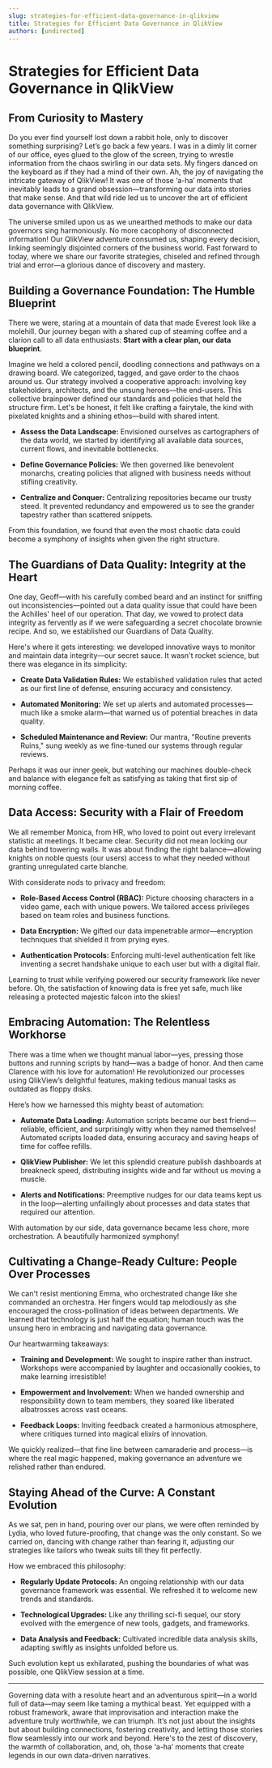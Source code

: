 ```yaml
---
slug: strategies-for-efficient-data-governance-in-qlikview
title: Strategies for Efficient Data Governance in QlikView
authors: [undirected]
---
```



# Strategies for Efficient Data Governance in QlikView

## From Curiosity to Mastery

Do you ever find yourself lost down a rabbit hole, only to discover something surprising? Let’s go back a few years. I was in a dimly lit corner of our office, eyes glued to the glow of the screen, trying to wrestle information from the chaos swirling in our data sets. My fingers danced on the keyboard as if they had a mind of their own. Ah, the joy of navigating the intricate gateway of QlikView! It was one of those ‘a-ha’ moments that inevitably leads to a grand obsession—transforming our data into stories that make sense. And that wild ride led us to uncover the art of efficient data governance with QlikView.

The universe smiled upon us as we unearthed methods to make our data governors sing harmoniously. No more cacophony of disconnected information! Our QlikView adventure consumed us, shaping every decision, linking seemingly disjointed corners of the business world. Fast forward to today, where we share our favorite strategies, chiseled and refined through trial and error—a glorious dance of discovery and mastery.

## Building a Governance Foundation: The Humble Blueprint

There we were, staring at a mountain of data that made Everest look like a molehill. Our journey began with a shared cup of steaming coffee and a clarion call to all data enthusiasts: **Start with a clear plan, our data blueprint**.

Imagine we held a colored pencil, doodling connections and pathways on a drawing board. We categorized, tagged, and gave order to the chaos around us. Our strategy involved a cooperative approach: involving key stakeholders, architects, and the unsung heroes—the end-users. This collective brainpower defined our standards and policies that held the structure firm. Let's be honest, it felt like crafting a fairytale, the kind with pixelated knights and a shining ethos—build with shared intent.

- **Assess the Data Landscape:** Envisioned ourselves as cartographers of the data world, we started by identifying all available data sources, current flows, and inevitable bottlenecks.
  
- **Define Governance Policies:** We then governed like benevolent monarchs, creating policies that aligned with business needs without stifling creativity. 

- **Centralize and Conquer:** Centralizing repositories became our trusty steed. It prevented redundancy and empowered us to see the grander tapestry rather than scattered snippets.

From this foundation, we found that even the most chaotic data could become a symphony of insights when given the right structure.

## The Guardians of Data Quality: Integrity at the Heart

One day, Geoff—with his carefully combed beard and an instinct for sniffing out inconsistencies—pointed out a data quality issue that could have been the Achilles' heel of our operation. That day, we vowed to protect data integrity as fervently as if we were safeguarding a secret chocolate brownie recipe. And so, we established our Guardians of Data Quality.

Here's where it gets interesting: we developed innovative ways to monitor and maintain data integrity—our secret sauce. It wasn't rocket science, but there was elegance in its simplicity: 

- **Create Data Validation Rules:** We established validation rules that acted as our first line of defense, ensuring accuracy and consistency.

- **Automated Monitoring:** We set up alerts and automated processes—much like a smoke alarm—that warned us of potential breaches in data quality.

- **Scheduled Maintenance and Review:** Our mantra, "Routine prevents Ruins," sung weekly as we fine-tuned our systems through regular reviews.

Perhaps it was our inner geek, but watching our machines double-check and balance with elegance felt as satisfying as taking that first sip of morning coffee.

## Data Access: Security with a Flair of Freedom

We all remember Monica, from HR, who loved to point out every irrelevant statistic at meetings. It became clear. Security did not mean locking our data behind towering walls. It was about finding the right balance—allowing knights on noble quests (our users) access to what they needed without granting unregulated carte blanche.

With considerate nods to privacy and freedom:

- **Role-Based Access Control (RBAC):** Picture choosing characters in a video game, each with unique powers. We tailored access privileges based on team roles and business functions.

- **Data Encryption:** We gifted our data impenetrable armor—encryption techniques that shielded it from prying eyes.

- **Authentication Protocols:** Enforcing multi-level authentication felt like inventing a secret handshake unique to each user but with a digital flair.

Learning to trust while verifying powered our security framework like never before. Oh, the satisfaction of knowing data is free yet safe, much like releasing a protected majestic falcon into the skies!

## Embracing Automation: The Relentless Workhorse

There was a time when we thought manual labor—yes, pressing those buttons and running scripts by hand—was a badge of honor. And then came Clarence with his love for automation! He revolutionized our processes using QlikView’s delightful features, making tedious manual tasks as outdated as floppy disks.

Here’s how we harnessed this mighty beast of automation:

- **Automate Data Loading:** Automation scripts became our best friend—reliable, efficient, and surprisingly witty when they named themselves! Automated scripts loaded data, ensuring accuracy and saving heaps of time for coffee refills.

- **QlikView Publisher:** We let this splendid creature publish dashboards at breakneck speed, distributing insights wide and far without us moving a muscle.

- **Alerts and Notifications:** Preemptive nudges for our data teams kept us in the loop—alerting unfailingly about processes and data states that required our attention.

With automation by our side, data governance became less chore, more orchestration. A beautifully harmonized symphony!

## Cultivating a Change-Ready Culture: People Over Processes

We can't resist mentioning Emma, who orchestrated change like she commanded an orchestra. Her fingers would tap melodiously as she encouraged the cross-pollination of ideas between departments. We learned that technology is just half the equation; human touch was the unsung hero in embracing and navigating data governance.

Our heartwarming takeaways:

- **Training and Development:** We sought to inspire rather than instruct. Workshops were accompanied by laughter and occasionally cookies, to make learning irresistible!

- **Empowerment and Involvement:** When we handed ownership and responsibility down to team members, they soared like liberated albatrosses across vast oceans.

- **Feedback Loops:** Inviting feedback created a harmonious atmosphere, where critiques turned into magical elixirs of innovation.

We quickly realized—that fine line between camaraderie and process—is where the real magic happened, making governance an adventure we relished rather than endured.

## Staying Ahead of the Curve: A Constant Evolution

As we sat, pen in hand, pouring over our plans, we were often reminded by Lydia, who loved future-proofing, that change was the only constant. So we carried on, dancing with change rather than fearing it, adjusting our strategies like tailors who tweak suits till they fit perfectly.

How we embraced this philosophy:

- **Regularly Update Protocols:** An ongoing relationship with our data governance framework was essential. We refreshed it to welcome new trends and standards.

- **Technological Upgrades:** Like any thrilling sci-fi sequel, our story evolved with the emergence of new tools, gadgets, and frameworks.

- **Data Analysis and Feedback:** Cultivated incredible data analysis skills, adapting swiftly as insights unfolded before us.

Such evolution kept us exhilarated, pushing the boundaries of what was possible, one QlikView session at a time.

---

Governing data with a resolute heart and an adventurous spirit—in a world full of data—may seem like taming a mythical beast. Yet equipped with a robust framework, aware that improvisation and interaction make the adventure truly worthwhile, we can triumph. It’s not just about the insights but about building connections, fostering creativity, and letting those stories flow seamlessly into our work and beyond. Here's to the zest of discovery, the warmth of collaboration, and, oh, those ‘a-ha’ moments that create legends in our own data-driven narratives.
